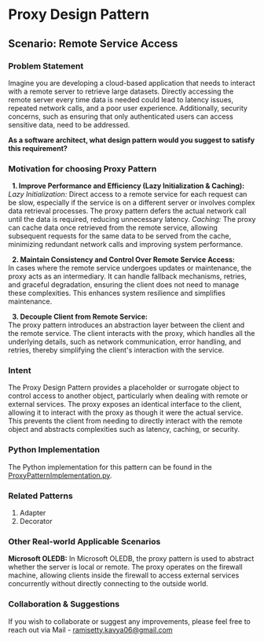 # Proxy Design Pattern

## Scenario: Remote Service Access

### Problem Statement
Imagine you are developing a cloud-based application that needs to interact with a remote server to retrieve large datasets. Directly accessing the remote server every time data is needed could lead to latency issues, repeated network calls, and a poor user experience. Additionally, security concerns, such as ensuring that only authenticated users can access sensitive data, need to be addressed. <br>

**As a software architect, what design pattern would you suggest to satisfy this requirement?**

### Motivation for choosing Proxy Pattern

&nbsp; **1. Improve Performance and Efficiency (Lazy Initialization & Caching):** <br>
_Lazy Initialization:_ Direct access to a remote service for each request can be slow, especially if the service is on a different server or involves complex data retrieval processes. The proxy pattern defers the actual network call until the data is required, reducing unnecessary latency.
_Caching:_ The proxy can cache data once retrieved from the remote service, allowing subsequent requests for the same data to be served from the cache, minimizing redundant network calls and improving system performance. <br>

&nbsp; **2. Maintain Consistency and Control Over Remote Service Access:**  <br>
In cases where the remote service undergoes updates or maintenance, the proxy acts as an intermediary. It can handle fallback mechanisms, retries, and graceful degradation, ensuring the client does not need to manage these complexities. This enhances system resilience and simplifies maintenance. <br>

&nbsp; **3. Decouple Client from Remote Service:** <br>
The proxy pattern introduces an abstraction layer between the client and the remote service. The client interacts with the proxy, which handles all the underlying details, such as network communication, error handling, and retries, thereby simplifying the client's interaction with the service.<br>

### Intent
The Proxy Design Pattern provides a placeholder or surrogate object to control access to another object, particularly when dealing with remote or external services. The proxy exposes an identical interface to the client, allowing it to interact with the proxy as though it were the actual service. This prevents the client from needing to directly interact with the remote object and abstracts complexities such as latency, caching, or security.

### Python Implementation
The Python implementation for this pattern can be found in the [ProxyPatternImplementation.py](https://github.com/kavya6697/DesignPatternsNotes/blob/main/Structural%20Design%20Patterns/ProxyPatternImplementation.py).

### Related Patterns
1. Adapter <br>
2. Decorator <br>

### Other Real-world Applicable Scenarios

**Microsoft OLEDB:** In Microsoft OLEDB, the proxy pattern is used to abstract whether the server is local or remote. The proxy operates on the firewall machine, allowing clients inside the firewall to access external services concurrently without directly connecting to the outside world. <br>

### Collaboration & Suggestions 
If you wish to collaborate or suggest any improvements, please feel free to reach out via Mail - ramisetty.kavya06@gmail.com
